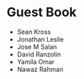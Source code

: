 # Guest Book

- Sean Kross
- Jonathan Leslie
- Jose M Salan
- David Ranzolin
- Yamila Omar
- Nawaz Rahman
